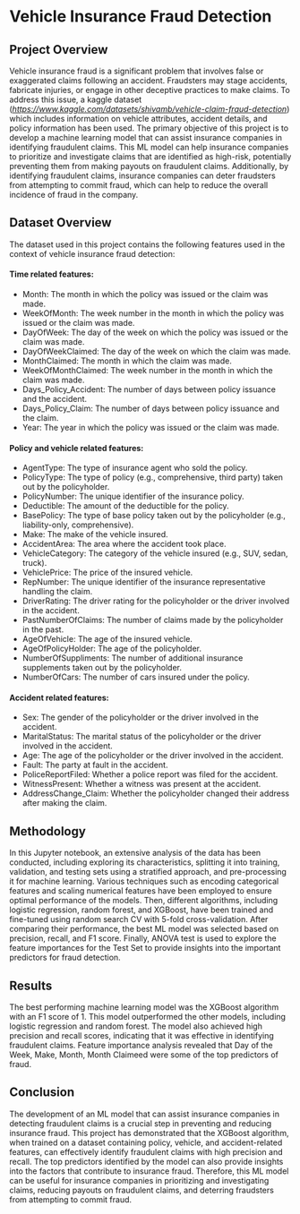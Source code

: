 # Vehicle Insurance Fraud Detection

## Project Overview
Vehicle insurance fraud is a significant problem that involves false or exaggerated claims following an accident. Fraudsters may stage accidents, fabricate injuries, or engage in other deceptive practices to make claims. To address this issue, a kaggle dataset (*https://www.kaggle.com/datasets/shivamb/vehicle-claim-fraud-detection*) which includes information on vehicle attributes, accident details, and policy information has been used. The primary objective of this project is to develop a machine learning model that can assist insurance companies in identifying fraudulent claims. This ML model can help insurance companies to prioritize and investigate claims that are identified as high-risk, potentially preventing them from making payouts on fraudulent claims. Additionally, by identifying fraudulent claims, insurance companies can deter fraudsters from attempting to commit fraud, which can help to reduce the overall incidence of fraud in the company.<br>

## Dataset Overview
The dataset used in this project contains the following features used in the context of vehicle insurance fraud detection:

#### Time related features:
- Month: The month in which the policy was issued or the claim was made.
- WeekOfMonth: The week number in the month in which the policy was issued or the claim was made.
- DayOfWeek: The day of the week on which the policy was issued or the claim was made.
- DayOfWeekClaimed: The day of the week on which the claim was made.
- MonthClaimed: The month in which the claim was made.
- WeekOfMonthClaimed: The week number in the month in which the claim was made.
- Days_Policy_Accident: The number of days between policy issuance and the accident.
- Days_Policy_Claim: The number of days between policy issuance and the claim.
- Year: The year in which the policy was issued or the claim was made.

#### Policy and vehicle related features:
- AgentType: The type of insurance agent who sold the policy.
- PolicyType: The type of policy (e.g., comprehensive, third party) taken out by the policyholder.
- PolicyNumber: The unique identifier of the insurance policy.
- Deductible: The amount of the deductible for the policy.
- BasePolicy: The type of base policy taken out by the policyholder (e.g., liability-only, comprehensive).
- Make: The make of the vehicle insured.
- AccidentArea: The area where the accident took place.
- VehicleCategory: The category of the vehicle insured (e.g., SUV, sedan, truck).
- VehiclePrice: The price of the insured vehicle.
- RepNumber: The unique identifier of the insurance representative handling the claim.
- DriverRating: The driver rating for the policyholder or the driver involved in the accident.
- PastNumberOfClaims: The number of claims made by the policyholder in the past.
- AgeOfVehicle: The age of the insured vehicle.
- AgeOfPolicyHolder: The age of the policyholder.
- NumberOfSuppliments: The number of additional insurance supplements taken out by the policyholder.
- NumberOfCars: The number of cars insured under the policy.

#### Accident related features:
- Sex: The gender of the policyholder or the driver involved in the accident.
- MaritalStatus: The marital status of the policyholder or the driver involved in the accident.
- Age: The age of the policyholder or the driver involved in the accident.
- Fault: The party at fault in the accident.
- PoliceReportFiled: Whether a police report was filed for the accident.
- WitnessPresent: Whether a witness was present at the accident.
- AddressChange_Claim: Whether the policyholder changed their address after making the claim.<br>

## Methodology
In this Jupyter notebook, an extensive analysis of the data has been conducted, including exploring its characteristics, splitting it into training, validation, and testing sets using a stratified approach, and pre-processing it for machine learning. Various techniques such as encoding categorical features and scaling numerical features have been employed to ensure optimal performance of the models. Then, different algorithms, including logistic regression, random forest, and XGBoost, have been trained and fine-tuned using random search CV with 5-fold cross-validation. After comparing their performance, the best ML model was selected based on precision, recall, and F1 score. Finally, ANOVA test is used to explore the feature importances for the Test Set to provide insights into the important predictors for fraud detection.<br>

## Results
The best performing machine learning model was the XGBoost algorithm with an F1 score of 1. This model outperformed the other models, including logistic regression and random forest. The model also achieved high precision and recall scores, indicating that it was effective in identifying fraudulent claims. Feature importance analysis revealed that Day of the Week, Make, Month, Month Claimeed were some of the top predictors of fraud.<br>

## Conclusion
The development of an ML model that can assist insurance companies in detecting fraudulent claims is a crucial step in preventing and reducing insurance fraud. This project has demonstrated that the XGBoost algorithm, when trained on a dataset containing policy, vehicle, and accident-related features, can effectively identify fraudulent claims with high precision and recall. The top predictors identified by the model can also provide insights into the factors that contribute to insurance fraud. Therefore, this ML model can be useful for insurance companies in prioritizing and investigating claims, reducing payouts on fraudulent claims, and deterring fraudsters from attempting to commit fraud.<br>

